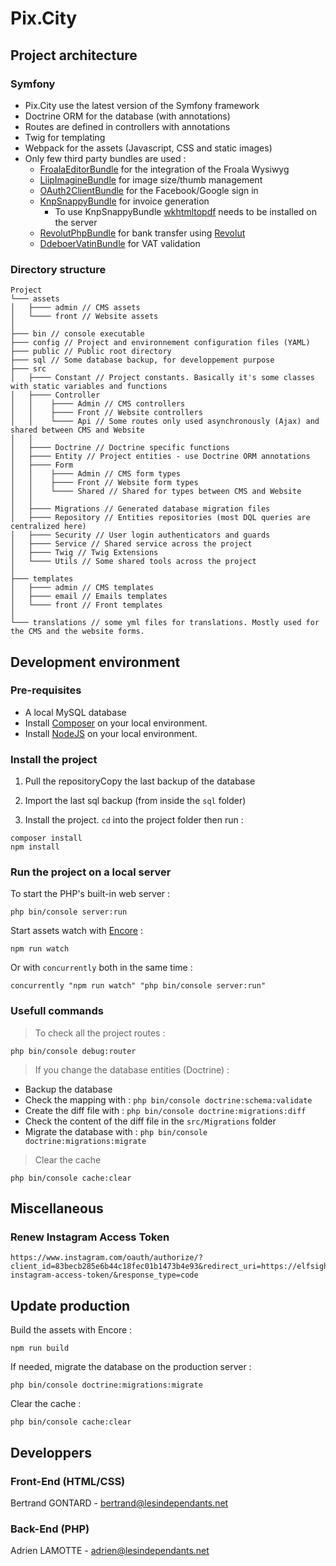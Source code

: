 # Pix.City

## Project architecture

### Symfony

- Pix.City use the latest version of the Symfony framework 
- Doctrine ORM for the database (with annotations)
- Routes are defined in controllers with annotations
- Twig for templating
- Webpack for the assets (Javascript, CSS and static images)
- Only few third party bundles are used :
    - [FroalaEditorBundle](https://github.com/froala/KMSFroalaEditorBundle) for the integration of the Froala Wysiwyg
    - [LiipImagineBundle](https://github.com/liip/LiipImagineBundle) for image size/thumb management
    - [OAuth2ClientBundle](https://github.com/knpuniversity/oauth2-client-bundle) for the Facebook/Google sign in
    - [KnpSnappyBundle](https://github.com/KnpLabs/KnpSnappyBundle) for invoice generation
        - To use KnpSnappyBundle [wkhtmltopdf](https://wkhtmltopdf.org) needs to be installed on the server
    - [RevolutPhpBundle](https://github.com/sverraest/revolut-php-bundle) for bank transfer using [Revolut](https://business.revolut.com)
    - [DdeboerVatinBundle](https://github.com/ddeboer/vatin-bundle) for VAT validation
    
### Directory structure

```
Project
└─── assets
│   ├──── admin // CMS assets
│   └──── front // Website assets
│    
├─── bin // console executable
├─── config // Project and environnement configuration files (YAML)
├─── public // Public root directory
├─── sql // Some database backup, for developpement purpose
├─── src
│   ├──── Constant // Project constants. Basically it's some classes with static variables and functions
│   ├──── Controller
│   │    ├──── Admin // CMS controllers
│   │    ├──── Front // Website controllers
│   │    └──── Api // Some routes only used asynchronously (Ajax) and shared between CMS and Website
│   │
│   ├──── Doctrine // Doctrine specific functions
│   ├──── Entity // Project entities - use Doctrine ORM annotations
│   ├──── Form
│   │    ├──── Admin // CMS form types
│   │    ├──── Front // Website form types
│   │    └──── Shared // Shared for types between CMS and Website
│   │
│   ├──── Migrations // Generated database migration files
│   ├──── Repository // Entities repositories (most DQL queries are centralized here)
│   ├──── Security // User login authenticators and guards
│   ├──── Service // Shared service across the project
│   ├──── Twig // Twig Extensions
│   └──── Utils // Some shared tools across the project 
│   
├─── templates
│   ├──── admin // CMS templates
│   ├──── email // Emails templates
│   └──── front // Front templates
│
└─── translations // some yml files for translations. Mostly used for the CMS and the website forms.
```


## Development environment

### Pre-requisites

- A local MySQL database
- Install [Composer](https://getcomposer.org/) on your local environment.
- Install [NodeJS](https://nodejs.org/en/download/) on your local environment.

### Install the project

1. Pull the repositoryCopy the last backup of the database
 
2. Import the last sql backup (from inside the `sql` folder) 

3. Install the project. `cd` into the project folder then run :

```
composer install
npm install
```

### Run the project on a local server

To start the PHP's built-in web server :

```
php bin/console server:run
```

Start assets watch with [Encore](https://www.npmjs.com/package/@symfony/webpack-encore) :

```
npm run watch
```

Or with `concurrently` both in the same time :

```
concurrently "npm run watch" "php bin/console server:run"
```


### Usefull commands

> To check all the project routes :

```
php bin/console debug:router
```

> If you change the database entities (Doctrine) :

- Backup the database
- Check the mapping with : `php bin/console doctrine:schema:validate`
- Create the diff file with : `php bin/console doctrine:migrations:diff`
- Check the content of the diff file in the `src/Migrations` folder
- Migrate the database with : `php bin/console doctrine:migrations:migrate`

> Clear the cache 

```
php bin/console cache:clear
```

## Miscellaneous


### Renew Instagram Access Token

```
https://www.instagram.com/oauth/authorize/?client_id=83becb285e6b44c18fec01b1473b4e93&redirect_uri=https://elfsight.com/service/generate-instagram-access-token/&response_type=code
```

## Update production

Build the assets with Encore :

```
npm run build
```

If needed, migrate the database on the production server :
```
php bin/console doctrine:migrations:migrate
```

Clear the cache :

```
php bin/console cache:clear
```


## Developpers

### Front-End (HTML/CSS)

Bertrand GONTARD - bertrand@lesindependants.net

### Back-End (PHP)

Adrien LAMOTTE - adrien@lesindependants.net